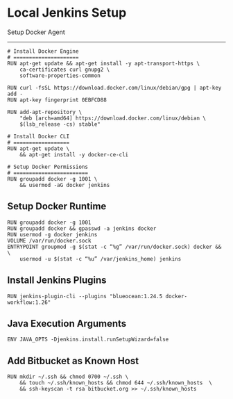 Local Jenkins Setup
=================== 

Setup Docker Agent
__________________
```docker
# Install Docker Engine
# =====================
RUN apt-get update && apt-get install -y apt-transport-https \
    ca-certificates curl gnupg2 \
    software-properties-common

RUN curl -fsSL https://download.docker.com/linux/debian/gpg | apt-key add -
RUN apt-key fingerprint 0EBFCD88

RUN add-apt-repository \
    "deb [arch=amd64] https://download.docker.com/linux/debian \
    $(lsb_release -cs) stable"

# Install Docker CLI
# ==================
RUN apt-get update \
    && apt-get install -y docker-ce-cli

# Setup Docker Permissions
# ========================
RUN groupadd docker -g 1001 \
    && usermod -aG docker jenkins
```

Setup Docker Runtime
--------------------
```docker
RUN groupadd docker -g 1001
RUN groupadd docker && gpasswd -a jenkins docker 
RUN usermod -g docker jenkins
VOLUME /var/run/docker.sock
ENTRYPOINT groupmod -g $(stat -c “%g” /var/run/docker.sock) docker && \
    usermod -u $(stat -c “%u” /var/jenkins_home) jenkins
```

Install Jenkins Plugins
-----------------------
```docker
RUN jenkins-plugin-cli --plugins "blueocean:1.24.5 docker-workflow:1.26"
```

Java Execution Arguments
---
```docker
ENV JAVA_OPTS -Djenkins.install.runSetupWizard=false
```

Add Bitbucket as Known Host
---------------------------
```docker
RUN mkdir ~/.ssh && chmod 0700 ~/.ssh \
    && touch ~/.ssh/known_hosts && chmod 644 ~/.ssh/known_hosts  \
    && ssh-keyscan -t rsa bitbucket.org >> ~/.ssh/known_hosts
```